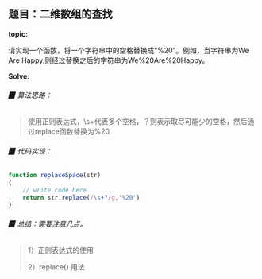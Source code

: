 ## 题目：二维数组的查找

**topic:**

请实现一个函数，将一个字符串中的空格替换成“%20”。例如，当字符串为We Are Happy.则经过替换之后的字符串为We%20Are%20Happy。




**Solve:**

###### ▉ 算法思路：

> 使用正则表达式，\s+代表多个空格，？则表示取尽可能少的空格，然后通过replace函数替换为%20


###### ▉ 代码实现：

```javascript
function replaceSpace(str)
{
    // write code here
    return str.replace(/\s+?/g,'%20')
}

```



###### ▉ 总结：需要注意几点。

> 1）正则表达式的使用
> 
> 2）replace() 用法

